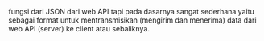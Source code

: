 fungsi dari JSON dari web API tapi pada dasarnya sangat sederhana yaitu sebagai format untuk mentransmisikan (mengirim dan menerima) data dari web API (server) ke client atau sebaliknya.
